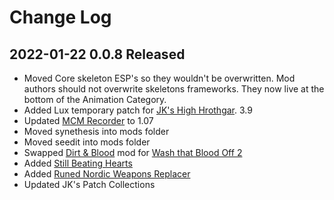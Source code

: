 # Change Log

## 2022-01-22 0.0.8 Released

* Moved Core skeleton ESP's so they wouldn't be overwritten. Mod authors should not overwrite skeletons frameworks. They now live at the bottom of the Animation Category.
* Added Lux temporary patch for [JK's High Hrothgar](https://www.nexusmods.com/skyrimspecialedition/mods/62219). 3.9
* Updated [MCM Recorder](https://www.nexusmods.com/skyrimspecialedition/mods/61719) to 1.07
* Moved synethesis into mods folder
* Moved seedit into mods folder
* Swapped [Dirt & Blood](https://www.nexusmods.com/skyrimspecialedition/mods/38886) mod for [Wash that Blood Off 2](https://www.nexusmods.com/skyrimspecialedition/mods/62358?tab=description)
* Added [Still Beating Hearts](https://www.nexusmods.com/skyrimspecialedition/mods/62244?tab=description)
* Added [Runed Nordic Weapons Replacer](https://www.nexusmods.com/skyrimspecialedition/mods/36253)
* Updated JK's Patch Collections
